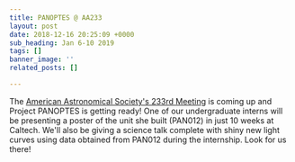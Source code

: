 ```yaml
---
title: PANOPTES @ AA233
layout: post
date: 2018-12-16 20:25:09 +0000
sub_heading: Jan 6-10 2019
tags: []
banner_image: ''
related_posts: []

---
```

The [American Astronomical Society's 233rd Meeting](https://aas.org/meetings/aas233 "Link: https://aas.org/meetings/aas233") is coming up and Project PANOPTES is getting ready! One of our undergraduate interns will be presenting a poster of the unit she built (PAN012) in just 10 weeks at Caltech. We'll also be giving a science talk complete with shiny new light curves using data obtained from PAN012 during the internship. Look for us there!